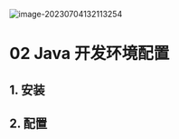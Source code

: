 ![image-20230704132113254](https://image.xiaoxiaofeng.site/blog/2023/07/04/xxf-20230704132113.png?xxfjava)
# 02 Java 开发环境配置

## 1. 安装 

## 2. 配置
